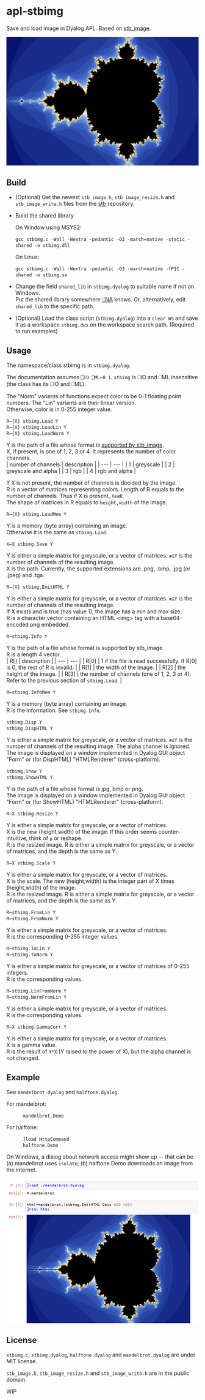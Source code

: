 # apl-stbimg
Save and load image in Dyalog APL. Based on [stb_image](https://github.com/nothings/stb).

![example](image/mandelbrot.png)

## Build
- (Optional) Get the newest `stb_image.h`, `stb_image_resize.h` and `stb_image_write.h` files from the [stb](https://github.com/nothings/stb) repository.
- Build the shared library

  On Window using MSYS2:
  ```
  gcc stbimg.c -Wall -Wextra -pedantic -O3 -march=native -static -shared -o stbimg.dll
  ```
  
  On Linux:
  ```
  gcc stbimg.c -Wall -Wextra -pedantic -O3 -march=native -fPIC -shared -o stbimg.so
  ```
  
- Change the field `shared_lib` in `stbimg.dyalog` to suitable name if not on Windows.  
  Put the shared library somewhere [⎕NA](https://help.dyalog.com/18.2/Content/Language/System%20Functions/na.htm) knows. Or, alternatively, edit `shared_lib` to the specific path.

- (Optional) Load the class script (`stbimg.dyalog`) into a `clear WS` and save it as a workspace `stbimg.dws` on the workspace search path. (Required to run examples)

## Usage
The namespace/class stbimg is in `stbimg.dyalog`.

The documentation assumes ```⎕IO ⎕ML←0 1```. `stbimg` is ⎕IO and ⎕ML insensitive (the class has its ⎕IO and ⎕ML). 

The "Norm" variants of functions expect color to be 0-1 floating point numbers. The "Lin" variants are their linear version.  
Otherwise, color is in 0-255 integer value.

```apl
R←{X} stbimg.Load Y
R←{X} stbimg.LoadLin Y
R←{X} stbimg.LoadNorm Y
```
Y is the path of a file whose format is [supported by stb_image](https://github.com/nothings/stb/blob/master/stb_image.h#L19).  
X, if present, is one of 1, 2, 3 or 4. It represents the number of color channels.  
| number of channels | description |
| --- | --- |
| 1 | greyscale |
| 2 | greyscale and alpha |
| 3 | rgb |
| 4 | rgb and alpha |

If X is not present, the number of channels is decided by the image.  
R is a vector of matrices representing colors. Length of R equals to the number of channels. Thus if X is present, `X≡≢R`.  
The shape of matrices in R equals to `height,width` of the image.

```apl
R←{X} stbimg.LoadMem Y
```
Y is a memory (byte array) containing an image.  
Otherwise it is the same as `stbimg.Load`. 

```apl
X←X stbimg.Save Y
```
Y is either a simple matrix for greyscale, or a vector of matrices. `≢⊆Y` is the number of channels of the resulting image.  
X is the path. Currently, the supported extensions are .png, .bmp, .jpg (or .jpeg) and .tga.

```apl
R←{X} stbimg.EmitHTML Y
```
Y is either a simple matrix for greyscale, or a vector of matrices. `≢⊆Y` is the number of channels of the resulting image.  
If X exists and is true (has value 1), the image has a min and max size.  
R is a character vector containing an HTML \<img\> tag with a base64-encoded png embedded.

```apl
R←stbimg.Info Y
```
Y is the path of a file whose format is supported by stb_image.  
R is a length 4 vector.  
| R\[\] | description |
| --- | --- |
| R\[0\] | 1 if the file is read successfully. If R\[0\] is 0, the rest of R is invalid. |
| R\[1\] | the width of the image. |
| R\[2\] | the height of the image. |
| R\[3\] | the number of channels (one of 1, 2, 3 or 4). Refer to the previous section of `stbimg.Load`. |

```apl
R←stbimg.InfoMem Y
```
Y is a memory (byte array) containing an image.  
R is the information. See `stbimg.Info`.

```apl
stbimg.Disp Y
stbimg.DispHTML Y
```
Y is either a simple matrix for greyscale, or a vector of matrices. `≢⊆Y` is the number of channels of the resulting image. The alpha channel is ignored.  
The image is displayed on a window implemented in Dyalog GUI object "Form" or (for DispHTML) "HTMLRenderer" (cross-platform).

```apl
stbimg.Show Y
stbimg.ShowHTML Y
```
Y is the path of a file whose format is jpg, bmp or png.  
The image is displayed on a window implemented in Dyalog GUI object "Form" or (for ShowHTML) "HTMLRenderer" (cross-platform).

```apl
R←X stbimg.Resize Y
```
Y is either a simple matrix for greyscale, or a vector of matrices.  
X is the new (height,width) of the image. If this order seems counter-intuitive, think of `⍴` or reshape.  
R is the resized image. R is either a simple matrix for greyscale, or a vector of matrices, and the depth is the same as Y.

```apl
R←X stbimg.Scale Y
```
Y is either a simple matrix for greyscale, or a vector of matrices.  
X is the scale. The new (height,width) is the integer part of X times (height,width) of the image.  
R is the resized image. R is either a simple matrix for greyscale, or a vector of matrices, and the depth is the same as Y.

```apl
R←stbimg.FromLin Y
R←stbimg.FromNorm Y
```
Y is either a simple matrix for greyscale, or a vector of matrices.  
R is the corresponding 0-255 integer values.

```apl
R←stbimg.ToLin Y
R←stbimg.ToNorm Y
```
Y is either a simple matrix for greyscale, or a vector of matrices of 0-255 integers.  
R is the corresponding values.

```apl
R←stbimg.LinFromNorm Y
R←stbimg.NormFromLin Y
```
Y is either a simple matrix for greyscale, or a vector of matrices.  
R is the corresponding values.

```apl
R←X stbimg.GammaCorr Y
```
Y is either a simple matrix for greyscale, or a vector of matrices.  
X is a gamma value.  
R is the result of `Y*X` (Y raised to the power of X), but the alpha channel is not changed.

## Example
See `mandelbrot.dyalog` and `halftone.dyalog`.

For mandelbrot:
```apl
      mandelbrot.Demo
```

For halftone:
```apl
      ]load HttpCommand
      halftone.Demo
```

On Windows, a dialog about network access might show up -- that can be (a) mandelbrot uses `isolate`; (b) halftone.Demo downloads an image from the internet.

![screenshot of a jupyter notebook](image/screenshot.png)

## License
`stbimg.c`, `stbimg.dyalog`, `halftone.dyalog` and `mandelbrot.dyalog` are under MIT license.

`stb_image.h`, `stb_image_resize.h` and `stb_image_write.h` are in the public domain.

WIP
